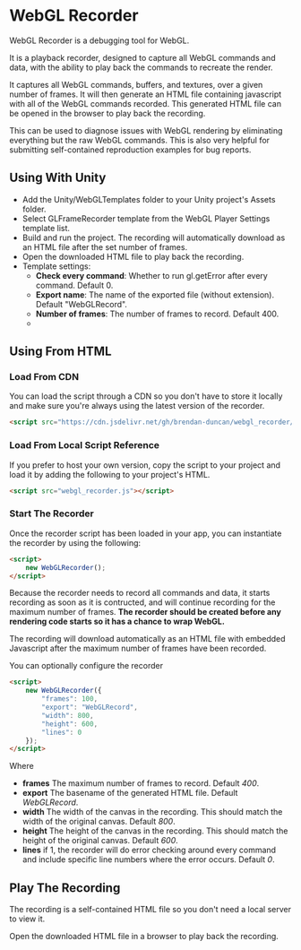 # WebGL Recorder

WebGL Recorder is a debugging tool for WebGL.

It is a playback recorder, designed to capture all WebGL commands and data, with the ability to play back the commands to recreate the render.

It captures all WebGL commands, buffers, and textures, over a given number of frames. It will then generate an HTML file containing javascript with all of the WebGL commands recorded. This generated HTML file can be opened in the browser to play back the recording.

This can be used to diagnose issues with WebGL rendering by eliminating everything but the raw WebGL commands. This is also very helpful for submitting self-contained reproduction examples for bug reports.

## Using With Unity

* Add the Unity/WebGLTemplates folder to your Unity project's Assets folder.
* Select GLFrameRecorder template from the WebGL Player Settings template list.
* Build and run the project. The recording will automatically download as an HTML file after the set number of frames.
* Open the downloaded HTML file to play back the recording.
* Template settings:
  * **Check every command**: Whether to run gl.getError after every command. Default 0.
  * **Export name**: The name of the exported file (without extension). Default "WebGLRecord".
  * **Number of frames**: The number of frames to record. Default 400.
  * 
## Using From HTML

### Load From CDN

You can load the script through a CDN so you don't have to store it locally and make sure you're always using the latest version of the recorder.

```html
<script src="https://cdn.jsdelivr.net/gh/brendan-duncan/webgl_recorder/webgl_recorder.js"></script>
````

### Load From Local Script Reference

If you prefer to host your own version, copy the script to your project and load it by adding the following to your project's HTML.

```html
<script src="webgl_recorder.js"></script>
````

### Start The Recorder

Once the recorder script has been loaded in your app, you can instantiate the recorder by using the following:

```html
<script>
    new WebGLRecorder();
</script>
```

Because the recorder needs to record all commands and data, it starts recording as soon as it is contructed, and will continue recording for the maximum number of frames. **The recorder should be created before any rendering code starts so it has a chance to wrap WebGL.**

The recording will download automatically as an HTML file with embedded Javascript after the maximum number of frames have been recorded.

You can optionally configure the recorder

```html
<script>
    new WebGLRecorder({
        "frames": 100,
        "export": "WebGLRecord",
        "width": 800,
        "height": 600,
        "lines": 0
    });
</script>
```

Where

* **frames** The maximum number of frames to record. Default _400_.
* **export** The basename of the generated HTML file. Default _WebGLRecord_.
* **width** The width of the canvas in the recording. This should match the width of the original canvas. Default _800_.
* **height** The height of the canvas in the recording. This should match the height of the original canvas. Default _600_.
* **lines** if 1, the recorder will do error checking around every command and include specific line numbers where the error occurs. Default _0_.

## Play The Recording

The recording is a self-contained HTML file so you don't need a local server to view it.

Open the downloaded HTML file in a browser to play back the recording.
